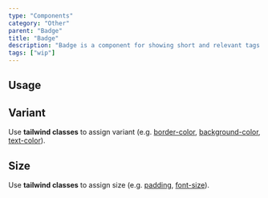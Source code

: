 ```yaml
---
type: "Components"
category: "Other"
parent: "Badge"
title: "Badge"
description: "Badge is a component for showing short and relevant tags."
tags: ["wip"]
---
```


## Usage

<demo>
  <demoinline src="demos/components/badge/usage">
  </demoinline>
</demo>

## Variant

Use **tailwind classes** to assign variant (e.g. [border-color](https://tailwindcss.com/docs/border-color), [background-color](https://tailwindcss.com/docs/background-color), [text-color](https://tailwindcss.com/docs/text-color)).

<demo>
  <demoinline src="demos/components/badge/variant">
  </demoinline>
</demo>

## Size

Use **tailwind classes** to assign size (e.g. [padding](https://tailwindcss.com/docs/padding), [font-size](https://tailwindcss.com/docs/font-size)).

<demo>
  <demoinline src="demos/components/badge/size">
  </demoinline>
</demo>
